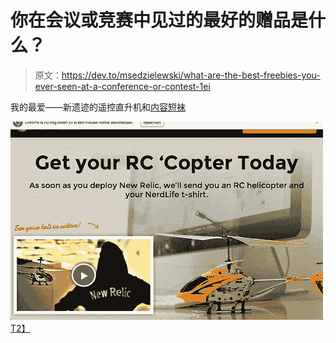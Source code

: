 # 你在会议或竞赛中见过的最好的赠品是什么？

> 原文：<https://dev.to/msedzielewski/what-are-the-best-freebies-you-ever-seen-at-a-conference-or-contest-1ei>

我的最爱——新遗迹的遥控直升机和[内容短袜](https://twitter.com/hashtag/Contentsocks)

[![](img/8f997e55234f5fed4aaf068655565b77.png)T2】](https://res.cloudinary.com/practicaldev/image/fetch/s--P11gEICQ--/c_limit%2Cf_auto%2Cfl_progressive%2Cq_auto%2Cw_880/http://i.imgur.com/5my0iqd.jpg)